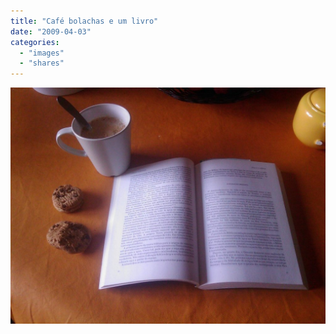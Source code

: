 ```yaml
---
title: "Café bolachas e um livro"
date: "2009-04-03"
categories: 
  - "images"
  - "shares"
---
```


![](images/4wnP83SaFluojnc465ctQBX3o1_1280-1024x768.jpg)
